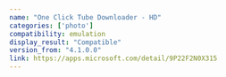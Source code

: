 ```yaml
---
name: "One Click Tube Downloader - HD"
categories: ['photo']
compatibility: emulation
display_result: "Compatible"
version_from: "4.1.0.0"
link: https://apps.microsoft.com/detail/9P22F2N0X315
---
```


